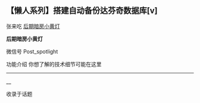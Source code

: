 ##  【懒人系列】搭建自动备份达芬奇数据库[v]

张来吃  [ 后期暗房小黄灯 ](javascript:void\(0\);)

**后期暗房小黄灯** ![]()

微信号 Post_spotlight

功能介绍 你想了解的技术细节可能在这里

__ __

__

收录于话题

  

